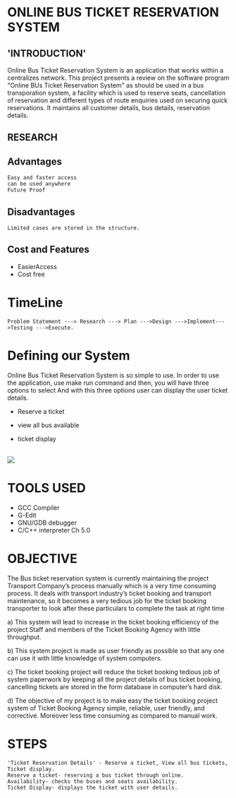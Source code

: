 # ONLINE BUS TICKET RESERVATION SYSTEM

## 'INTRODUCTION'

Online Bus Ticket Reservation System is an application that works within a centralizes network. This project presents a review on the software program "Online BUs Ticket Reservation System" as should be used in a bus transporation system, a facility which is used to reserve seats, cancellation of reservation and different types of route enquiries used on securing quick reservations. It maintains all customer details, bus details, reservation details.

## RESEARCH

## Advantages

```
Easy and faster access
can be used anywhere
Future Proof
```

## Disadvantages

```
Limited cases are stored in the structure.
```

## Cost and Features

* EasierAccess
* Cost free

# TimeLine
```
Problem Statement ---> Research ---> Plan --->Design --->Implement--->Testing --->Execute.
```
# Defining our System

Online Bus Ticket Reservation System is so simple to use. In order to use the application, use make run command and then, you will have three options to select And with this three options user can display the user ticket details.

* Reserve a ticket

* view all bus available

* ticket display

<br>
<img src="https://github.com/Varma2324/M1_Online_Ticket_Booking_2022/blob/main/MiniProject_C/1_Requirements/umll.png" />
<br>

# TOOLS USED

* GCC Compiler
* G-Edit
* GNU/GDB debugger
* C/C++ interpreter Ch 5.0

# OBJECTIVE

The Bus ticket reservation system is currently maintaining the project Transport Company’s process manually which is a very time consuming process. It deals with transport industry’s ticket booking and transport maintenance, so it becomes a very tedious job for the ticket booking transporter to look after these particulars to complete the  task at right time

a) This system will lead to increase in the  ticket booking efficiency of the project Staff and members of the Ticket Booking Agency with little throughput.

b) This system project is made as user friendly as possible so that any one can use it with little knowledge of system computers.

c) The ticket booking project will reduce the  ticket booking tedious job of system  paperwork by keeping all the project details of bus ticket booking, cancelling tickets are stored in the form database in computer’s hard disk.

d)  The objective of my project is to make easy the  ticket booking project system of Ticket Booking Agency simple, reliable, user friendly, and corrective. Moreover less time consuming as compared to manual work. 

# STEPS

```
'Ticket Reservation Details' - Reserve a ticket, View all bus tickets, Ticket display.
Reserve a ticket- reserving a bus ticket through online.
Availability- checks the buses and seats availability.
Ticket Display- displays the ticket with user details.
```
